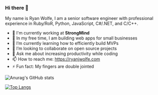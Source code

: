 ### Hi there 👋

My name is Ryan Wolfe, I am a senior software engineer with professional experience in Ruby/RoR, Python, JavaScript, C#/.NET, and C/C++.


<!--
**RyanJWolfe/RyanJWolfe** is a ✨ _special_ ✨ repository because its `README.md` (this file) appears on your GitHub profile.

Here are some ideas to get you started:

- 🔭 I’m currently working on ...
- 🌱 I’m currently learning ...
- 👯 I’m looking to collaborate on ...
- 🤔 I’m looking for help with ...
- 💬 Ask me about ...
- 📫 How to reach me: ...
- 😄 Pronouns: ...
- ⚡ Fun fact: ...
-->
- 🏢 I'm currently working at **StrongMind**
- 🔭 In my free time, I am building web apps for small businesses
- 🌱 I’m currently learning how to efficiently build MVPs
- 👯 I’m looking to collaborate on open source projects
- 💬 Ask me about increasing productivity while coding
- 📫 How to reach me: https://ryanjwolfe.com
- ⚡ Fun fact: My fingers are double jointed

![Anurag's GitHub stats](https://github-readme-stats.vercel.app/api?username=RyanJWolfe&count_private=true&show_icons=true&theme=radical)

[![Top Langs](https://github-readme-stats.vercel.app/api/top-langs/?username=RyanJWolfe&layout=compact&theme=radical)](https://github.com/anuraghazra/github-readme-stats)
